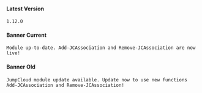 #### Latest Version

```
1.12.0
```

#### Banner Current

```
Module up-to-date. Add-JCAssociation and Remove-JCAssociation are now live!
```

#### Banner Old

```
JumpCloud module update available. Update now to use new functions Add-JCAssociation and Remove-JCAssociation!
```